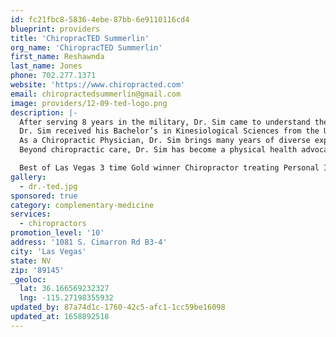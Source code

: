 ```yaml
---
id: fc21fbc8-5836-4ebe-87bb-6e9110116cd4
blueprint: providers
title: 'ChiropracTED Summerlin'
org_name: 'ChiropracTED Summerlin'
first_name: Reshawnda
last_name: Jones
phone: 702.277.1371
website: 'https://www.chiropracted.com'
email: chiropractedsummerlin@gmail.com
image: providers/12-09-ted-logo.png
description: |-
  After serving 8 years in the military, Dr. Sim came to understand the harsh undertaking the human body experiences from long work hours and heavy equipment carried by our military personnel. The treatment Dr. Sim received from his own chiropractor helped him to realize the importance of chiropractic care and propelled his desire and commitment to chiropractic medicine and to creating world-class care for his patients.
  Dr. Sim received his Bachelor’s in Kinesiological Sciences from the University of Nevada, Las Vegas. Soon after, Dr. Sim relocated to Portland, Oregon where he attended University of Western States where he earned both his Doctorate in Chiropractic and a Bachelor’s Degree in Human Biology both in 2010.
  As a Chiropractic Physician, Dr. Sim brings many years of diverse experience utilizing multi-dimensional education technique specializing in systemic teach-back modality to educate patients about realigning the body with proper biomechanics and addressing spinal subluxation.
  Beyond chiropractic care, Dr. Sim has become a physical health advocate both through his health blog (http://drteddysim.blogspot.com) as well as his work as a Zumba ® Fitness Instructor in the Las Vegas area in which Dr. Sim has received numerous accolades by local news outlets for promotion of utilizing Zumba ® in promotion of charitable contributions. In February 8th 2014, Dr. Ted lead the largest Zumba ® class in America, here in downtown Las Vegas with 6, 218 students in attendance, collecting over 4,000 books which was donated to the Clark County School District.

  Best of Las Vegas 3 time Gold winner Chiropractor treating Personal Injury patients in the Las Vegas Valley. With 2 locations Henderson & Summerlin. Open 6 days a week Monday- Saturday. Accepting- Lien Patients & Cash Patients. Bilingual Staff in Spanish & Tagalog
gallery:
  - dr.-ted.jpg
sponsored: true
category: complementary-medicine
services:
  - chiropractors
promotion_level: '10'
address: '1081 S. Cimarron Rd B3-4'
city: 'Las Vegas'
state: NV
zip: '89145'
_geoloc:
  lat: 36.166569232327
  lng: -115.27198355932
updated_by: 87a74d1c-1760-42c5-afc1-1cc59be16098
updated_at: 1658892518
---
```

